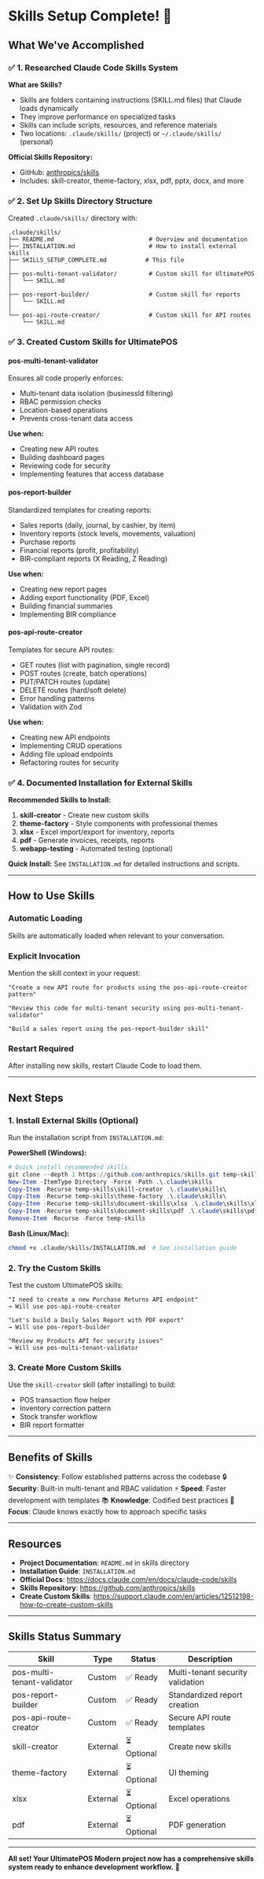 # Skills Setup Complete! 🎉

## What We've Accomplished

### ✅ 1. Researched Claude Code Skills System

**What are Skills?**
- Skills are folders containing instructions (SKILL.md files) that Claude loads dynamically
- They improve performance on specialized tasks
- Skills can include scripts, resources, and reference materials
- Two locations: `.claude/skills/` (project) or `~/.claude/skills/` (personal)

**Official Skills Repository:**
- GitHub: [anthropics/skills](https://github.com/anthropics/skills)
- Includes: skill-creator, theme-factory, xlsx, pdf, pptx, docx, and more

### ✅ 2. Set Up Skills Directory Structure

Created `.claude/skills/` directory with:

```
.claude/skills/
├── README.md                           # Overview and documentation
├── INSTALLATION.md                     # How to install external skills
├── SKILLS_SETUP_COMPLETE.md           # This file
│
├── pos-multi-tenant-validator/         # Custom skill for UltimatePOS
│   └── SKILL.md
│
├── pos-report-builder/                 # Custom skill for reports
│   └── SKILL.md
│
└── pos-api-route-creator/              # Custom skill for API routes
    └── SKILL.md
```

### ✅ 3. Created Custom Skills for UltimatePOS

#### **pos-multi-tenant-validator**
Ensures all code properly enforces:
- Multi-tenant data isolation (businessId filtering)
- RBAC permission checks
- Location-based operations
- Prevents cross-tenant data access

**Use when:**
- Creating new API routes
- Building dashboard pages
- Reviewing code for security
- Implementing features that access database

#### **pos-report-builder**
Standardized templates for creating reports:
- Sales reports (daily, journal, by cashier, by item)
- Inventory reports (stock levels, movements, valuation)
- Purchase reports
- Financial reports (profit, profitability)
- BIR-compliant reports (X Reading, Z Reading)

**Use when:**
- Creating new report pages
- Adding export functionality (PDF, Excel)
- Building financial summaries
- Implementing BIR compliance

#### **pos-api-route-creator**
Templates for secure API routes:
- GET routes (list with pagination, single record)
- POST routes (create, batch operations)
- PUT/PATCH routes (update)
- DELETE routes (hard/soft delete)
- Error handling patterns
- Validation with Zod

**Use when:**
- Creating new API endpoints
- Implementing CRUD operations
- Adding file upload endpoints
- Refactoring routes for security

### ✅ 4. Documented Installation for External Skills

**Recommended Skills to Install:**

1. **skill-creator** - Create new custom skills
2. **theme-factory** - Style components with professional themes
3. **xlsx** - Excel import/export for inventory, reports
4. **pdf** - Generate invoices, receipts, reports
5. **webapp-testing** - Automated testing (optional)

**Quick Install:**
See `INSTALLATION.md` for detailed instructions and scripts.

---

## How to Use Skills

### Automatic Loading
Skills are automatically loaded when relevant to your conversation.

### Explicit Invocation
Mention the skill context in your request:

```
"Create a new API route for products using the pos-api-route-creator pattern"

"Review this code for multi-tenant security using pos-multi-tenant-validator"

"Build a sales report using the pos-report-builder skill"
```

### Restart Required
After installing new skills, restart Claude Code to load them.

---

## Next Steps

### 1. Install External Skills (Optional)

Run the installation script from `INSTALLATION.md`:

**PowerShell (Windows):**
```powershell
# Quick install recommended skills
git clone --depth 1 https://github.com/anthropics/skills.git temp-skills
New-Item -ItemType Directory -Force -Path .\.claude\skills
Copy-Item -Recurse temp-skills\skill-creator .\.claude\skills\
Copy-Item -Recurse temp-skills\theme-factory .\.claude\skills\
Copy-Item -Recurse temp-skills\document-skills\xlsx .\.claude\skills\xlsx
Copy-Item -Recurse temp-skills\document-skills\pdf .\.claude\skills\pdf
Remove-Item -Recurse -Force temp-skills
```

**Bash (Linux/Mac):**
```bash
chmod +x .claude/skills/INSTALLATION.md  # See installation guide
```

### 2. Try the Custom Skills

Test the custom UltimatePOS skills:

```
"I need to create a new Purchase Returns API endpoint"
→ Will use pos-api-route-creator

"Let's build a Daily Sales Report with PDF export"
→ Will use pos-report-builder

"Review my Products API for security issues"
→ Will use pos-multi-tenant-validator
```

### 3. Create More Custom Skills

Use the `skill-creator` skill (after installing) to build:
- POS transaction flow helper
- Inventory correction pattern
- Stock transfer workflow
- BIR report formatter

---

## Benefits of Skills

✨ **Consistency**: Follow established patterns across the codebase
🔒 **Security**: Built-in multi-tenant and RBAC validation
⚡ **Speed**: Faster development with templates
📚 **Knowledge**: Codified best practices
🎯 **Focus**: Claude knows exactly how to approach specific tasks

---

## Resources

- **Project Documentation**: `README.md` in skills directory
- **Installation Guide**: `INSTALLATION.md`
- **Official Docs**: https://docs.claude.com/en/docs/claude-code/skills
- **Skills Repository**: https://github.com/anthropics/skills
- **Create Custom Skills**: https://support.claude.com/en/articles/12512198-how-to-create-custom-skills

---

## Skills Status Summary

| Skill | Type | Status | Description |
|-------|------|--------|-------------|
| pos-multi-tenant-validator | Custom | ✅ Ready | Multi-tenant security validation |
| pos-report-builder | Custom | ✅ Ready | Standardized report creation |
| pos-api-route-creator | Custom | ✅ Ready | Secure API route templates |
| skill-creator | External | ⏳ Optional | Create new skills |
| theme-factory | External | ⏳ Optional | UI theming |
| xlsx | External | ⏳ Optional | Excel operations |
| pdf | External | ⏳ Optional | PDF generation |

---

**All set! Your UltimatePOS Modern project now has a comprehensive skills system ready to enhance development workflow.** 🚀
